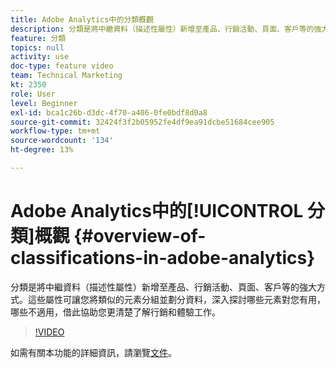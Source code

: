 ```yaml
---
title: Adobe Analytics中的分類概觀
description: 分類是將中繼資料（描述性屬性）新增至產品、行銷活動、頁面、客戶等的強大方式。 這些屬性可讓您將類似的元素分組並劃分資料，深入探討哪些元素對您有用，哪些不適用，借此協助您更清楚了解行銷和體驗工作。
feature: 分類
topics: null
activity: use
doc-type: feature video
team: Technical Marketing
kt: 2350
role: User
level: Beginner
exl-id: bca1c26b-d3dc-4f70-a406-0fe0bdf8d0a8
source-git-commit: 32424f3f2b05952fe4df9ea91dcbe51684cee905
workflow-type: tm+mt
source-wordcount: '134'
ht-degree: 13%

---
```


# Adobe Analytics中的[!UICONTROL 分類]概觀 {#overview-of-classifications-in-adobe-analytics}

 分類是將中繼資料（描述性屬性）新增至產品、行銷活動、頁面、客戶等的強大方式。這些屬性可讓您將類似的元素分組並劃分資料，深入探討哪些元素對您有用，哪些不適用，借此協助您更清楚了解行銷和體驗工作。

>[!VIDEO](https://video.tv.adobe.com/v/16853/?quality=12)

如需有關本功能的詳細資訊，請瀏覽[文件](https://marketing.adobe.com/resources/help/zh_TW/reference/classifications.html)。
